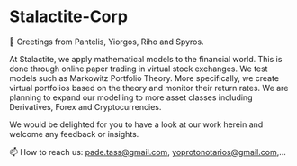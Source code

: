 # Stalactite-Corp

👋 Greetings from Pantelis, Yiorgos, Riho and Spyros. 

At Stalactite, we apply mathematical models to the financial world. This is done through online paper trading in virtual stock exchanges. We test models such as Markowitz Portfolio Theory. More specifically, we create virtual portfolios based on the theory and monitor their return rates. We are planning to expand our modelling to more asset classes including Derivatives, Forex and Cryptocurrencies.

We would be delighted for you to have a look at our work herein and welcome any feedback or insights.

📫 How to reach us: pade.tass@gmail.com, yoprotonotarios@gmail.com,...
